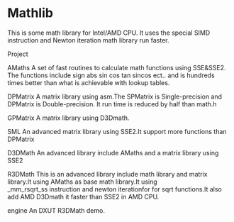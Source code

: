 Mathlib
=======

This is some math library for Intel/AMD CPU. It uses the special SIMD instruction and Newton iteration math library run faster.

Project

AMaths		A set of fast routines to calculate math functions using SSE&SSE2. The functions include sign abs sin cos tan sincos ect..
		and is hundreds times better than what is achievable with lookup tables.

DPMatrix	A matrix library using asm.The SPMatrix is Single-precision and DPMatrix is Double-precision.
		It run time is reduced by half than math.h

GPMatrix	A matrix library using D3Dmath.

SML		An advanced matrix library using SSE2.It support more functions than DPMatrix

D3DMath		An advanced library include AMaths and a matrix library using SSE2		

R3DMath		This is an advanced  library include  math library and matrix library.It using AMaths as base math library.It using  
		_mm_rsqrt_ss instruction and  newton iterationfor for sqrt functions.It also add AMD D3Dmath it faster than SSE2 in AMD CPU.

engine		An DXUT R3DMath demo.
